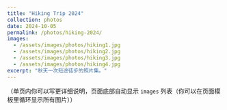 ```yaml
---
title: "Hiking Trip 2024"
collection: photos
date: 2024-10-05
permalink: /photos/hiking-2024/
images:
  - /assets/images/photos/hiking1.jpg
  - /assets/images/photos/hiking2.jpg
  - /assets/images/photos/hiking3.jpg
  - /assets/images/photos/hiking4.jpg
excerpt: "秋天一次短途徒步的照片集。"
---
```


（单页内你可以写更详细说明，页面底部自动显示 `images` 列表（你可以在页面模板里循环显示所有图片））
